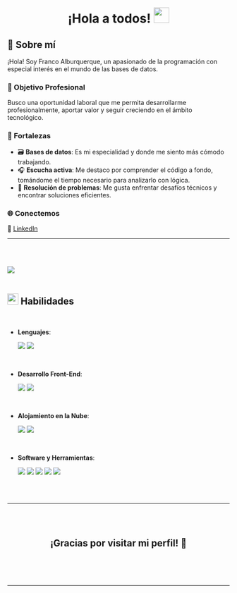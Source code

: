 
<h1 align="center"><b> ¡Hola a todos! </b><img src="https://media.giphy.com/media/hvRJCLFzcasrR4ia7z/giphy.gif" width="35"></h1>

## 👋 Sobre mí

¡Hola! Soy Franco Alburquerque, un apasionado de la programación con especial interés en el mundo de las bases de datos.

### 💼 Objetivo Profesional
Busco una oportunidad laboral que me permita desarrollarme profesionalmente, aportar valor y seguir creciendo en el ámbito tecnológico.

### 🧠 Fortalezas
- 🗃️ **Bases de datos**: Es mi especialidad y donde me siento más cómodo trabajando.
- 🎧 **Escucha activa**: Me destaco por comprender el código a fondo, tomándome el tiempo necesario para analizarlo con lógica.
- 🧩 **Resolución de problemas**: Me gusta enfrentar desafíos técnicos y encontrar soluciones eficientes.

### 🌐 Conectemos
📎 [LinkedIn](https://www.linkedin.com/in/franco-alburquerque-0a00b2311)

---





<br><br>

<img src="https://user-images.githubusercontent.com/73097560/115834477-dbab4500-a447-11eb-908a-139a6edaec5c.gif"><br><br>

## <img src="https://media2.giphy.com/media/QssGEmpkyEOhBCb7e1/giphy.gif?cid=ecf05e47a0n3gi1bfqntqmob8g9aid1oyj2wr3ds3mg700bl&rid=giphy.gif" width ="25"><b> Habilidades</b>
<br>

<p align="center">

- **Lenguajes**:

    <img src="https://img.shields.io/badge/C%23-%23239120.svg?style=for-the-badge&logo=c-sharp&logoColor=white"/>
    <img src="https://img.shields.io/badge/Python-%2314354C.svg?style=for-the-badge&logo=python&logoColor=white"/>

<br>   
    
- **Desarrollo Front-End**:

   <img src="https://img.shields.io/badge/HTML5-%23E34F26.svg?style=for-the-badge&logo=html5&logoColor=white"/>
   <img src="https://img.shields.io/badge/CSS3-%231572B6.svg?style=for-the-badge&logo=css3&logoColor=white"/>

<br>

- **Alojamiento en la Nube**:

    <img src="https://img.shields.io/badge/GitHub%20Pages-%23327FC7.svg?style=for-the-badge&logo=github&logoColor=white"/>
    <img src="https://img.shields.io/badge/Microsoft%20Azure-0078D4.svg?style=for-the-badge&logo=microsoft-azure&logoColor=white"/>

<br>

- **Software y Herramientas**:

    <img src="https://img.shields.io/badge/Git-%23F05033.svg?style=for-the-badge&logo=git&logoColor=white"/>
    <img src="https://img.shields.io/badge/GitHub-%23121011.svg?style=for-the-badge&logo=github&logoColor=white"/>
    <img src="https://img.shields.io/badge/Google-%234285F4.svg?style=for-the-badge&logo=google&logoColor=white"/>
    <img src="https://img.shields.io/badge/Visual%20Studio%202022-5C2D91.svg?style=for-the-badge&logo=visualstudio&logoColor=white"/>
    <img src="https://img.shields.io/badge/Windows%2011-0078D6.svg?style=for-the-badge&logo=windows11&logoColor=white"/>

</p>

<br>
<br>

-----

<br>
<br>

<div align='center'>

## <b>¡Gracias por visitar mi perfil! 🚀</b>

</div>

<br>
<br>
<br>


---

<br>




